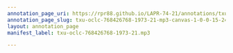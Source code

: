 ```yaml
---
annotation_page_uri: https://rpr88.github.io/LAPR-74-21/annotations/txu-oclc-768426768-1973-21-mp3-canvas-1-0-0-15-24.json
annotation_page_slug: txu-oclc-768426768-1973-21-mp3-canvas-1-0-0-15-24
layout: annotation_page
manifest_label: txu-oclc-768426768-1973-21.mp3

---
```

